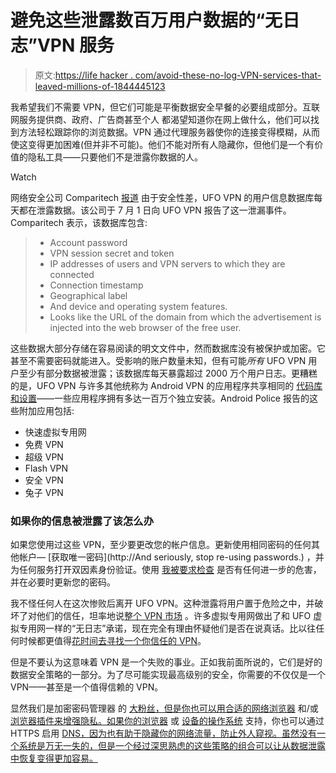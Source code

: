 # 避免这些泄露数百万用户数据的“无日志”VPN 服务

> 原文:[https://life hacker . com/avoid-these-no-log-VPN-services-that-leaved-millions-of-1844445123](https://lifehacker.com/avoid-these-no-log-vpn-services-that-leaked-millions-of-1844445123)

我希望我们不需要 VPN，但它们可能是平衡数据安全早餐的必要组成部分。互联网服务提供商、政府、广告商甚至个人 都渴望知道你在网上做什么，他们可以找到方法轻松跟踪你的浏览数据。VPN 通过代理服务器使你的连接变得模糊，从而使这变得更加困难(但并非不可能)。他们不能对所有人隐藏你，但他们是一个有价值的隐私工具——只要他们不是泄露你数据的人。

Watch

网络安全公司 Comparitech [报道](https://www.comparitech.com/blog/vpn-privacy/ufo-vpn-data-exposure/) 由于安全性差，UFO VPN 的用户信息数据库每天都在泄露数据。该公司于 7 月 1 日向 UFO VPN 报告了这一泄漏事件。Comparitech 表示，该数据库包含:

> *   Account password
> *   VPN session secret and token
> *   IP addresses of users and VPN servers to which they are connected
> *   Connection timestamp
> *   Geographical label
> *   And device and operating system features.
> *   Looks like the URL of the domain from which the advertisement is injected into the web browser of the free user.

这些数据大部分存储在容易阅读的明文文件中，然而数据库没有被保护或加密。它甚至不需要密码就能进入。受影响的账户数量未知，但有可能*所有* UFO VPN 用户至少有部分数据被泄露；该数据库每天暴露超过 2000 万个用户日志。更糟糕的是，UFO VPN 与许多其他统称为 Android VPN 的应用程序共享相同的 [代码库和设置](https://www.androidpolice.com/2020/07/19/flash-vpn-ufo-vpn-and-five-other-services-leaked-1-2tb-of-private-information/)——一些应用程序拥有多达一百万个独立安装。Android Police 报告的这些附加应用包括:

*   快速虚拟专用网
*   免费 VPN
*   超级 VPN
*   Flash VPN
*   安全 VPN
*   兔子 VPN

### 如果你的信息被泄露了该怎么办

如果您使用过这些 VPN，至少要更改您的帐户信息。更新使用相同密码的任何其他帐户— [获取唯一密码](http://And seriously, stop re-using passwords.) ，并为任何服务打开双因素身份验证。使用 [我被要求检查](https://lifehacker.com/how-to-make-sure-your-passwords-havent-been-stolen-1837305758) 是否有任何进一步的危害，并在必要时更新您的密码。

我不怪任何人在这次惨败后离开 UFO VPN。这种泄露将用户置于危险之中，并破坏了对他们的信任，坦率地说[整个 VPN 市场](https://lifehacker.com/heres-another-reason-using-a-free-android-vpn-is-a-terr-1842793803) 。许多虚拟专用网做出了和 UFO 虚拟专用网一样的“无日志”承诺，现在完全有理由怀疑他们是否在说真话。比以往任何时候都更值得[花时间去寻找一个你信任的 VPN](https://lifehacker.com/how-to-find-a-trustworthy-vpn-1833045522)。

但是不要认为这意味着 VPN 是一个失败的事业。正如我前面所说的，它们是好的数据安全策略的一部分。为了尽可能实现最高级别的安全，你需要的不仅仅是一个 VPN——甚至是一个值得信赖的 VPN。

显然我们是加密密码管理器 的 [大粉丝，但是你也可以用合适的网络浏览器](https://lifehacker.com/the-five-best-password-managers-5529133) 和/或 [浏览器插件](https://lifehacker.com/how-to-make-safari-even-more-secure-with-ghosterylite-1830072506)[来增强隐私。如果你的浏览器](https://lifehacker.com/the-best-privacy-and-security-focused-web-browsers-1672758270) 或 [设备的操作系统](https://lifehacker.com/how-to-turn-on-dns-over-https-for-all-apps-in-windows-1-1843544589) 支持，你也可以通过 HTTPS 启用 [DNS，因为也有助于隐藏你的网络流量，防止外人窥视。虽然没有一个系统是万无一失的，但是一个经过深思熟虑的这些策略的组合可以让从数据泄露中恢复变得更加容易。](https://lifehacker.com/how-to-enable-dns-over-https-in-your-web-browser-1841909057)